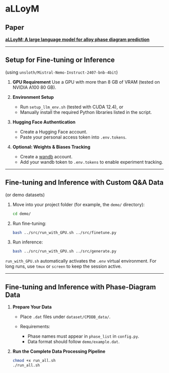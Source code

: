 # aLLoyM

## Paper

**[aLLoyM: A large language model for alloy phase diagram prediction](https://arxiv.org/abs/2507.22558)**

---

## Setup for Fine-tuning or Inference

(using `unsloth/Mistral-Nemo-Instruct-2407-bnb-4bit`)

1. **GPU Requirement**
   Use a GPU with more than 8 GB of VRAM (tested on NVIDIA A100 80 GB).

2. **Environment Setup**

   * Run `setup_llm_env.sh` (tested with CUDA 12.4), or
   * Manually install the required Python libraries listed in the script.

3. **Hugging Face Authentication**

   * Create a Hugging Face account.
   * Paste your personal access token into `.env.tokens`.

4. **Optional: Weights & Biases Tracking**

   * Create a [wandb](https://wandb.ai/) account.
   * Add your wandb token to `.env.tokens` to enable experiment tracking.

---

## Fine-tuning and Inference with Custom Q&A Data

(or demo datasets)

1. Move into your project folder (for example, the `demo/` directory):

   ```bash
   cd demo/
   ```

2. Run fine-tuning:

   ```bash
   bash ../src/run_with_GPU.sh ../src/finetune.py
   ```

3. Run inference:

   ```bash
   bash ../src/run_with_GPU.sh ../src/generate.py
   ```

`run_with_GPU.sh` automatically activates the `.env` virtual environment.
For long runs, use `tmux` or `screen` to keep the session active.

---

## Fine-tuning and Inference with Phase-Diagram Data

1. **Prepare Your Data**

   * Place `.dat` files under `dataset/CPDDB_data/`.
   * Requirements:

     * Phase names must appear in `phase_list` in `config.py`.
     * Data format should follow `demo/example.dat`.

2. **Run the Complete Data Processing Pipeline**

   ```bash
   chmod +x run_all.sh
   ./run_all.sh
   ```